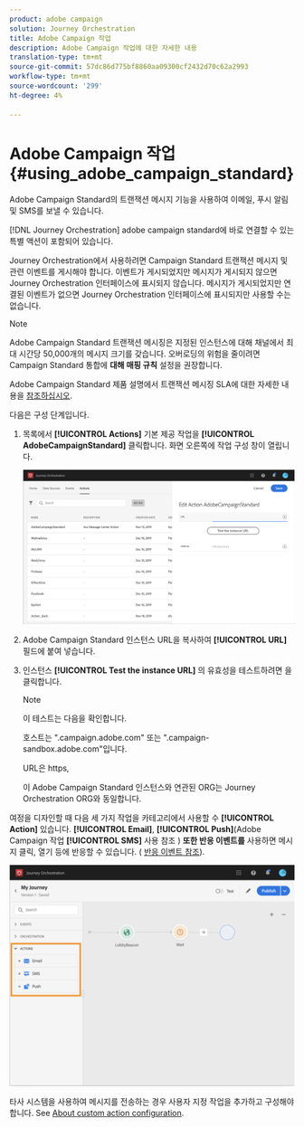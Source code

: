 ```yaml
---
product: adobe campaign
solution: Journey Orchestration
title: Adobe Campaign 작업
description: Adobe Campaign 작업에 대한 자세한 내용
translation-type: tm+mt
source-git-commit: 57dc86d775bf8860aa09300cf2432d70c62a2993
workflow-type: tm+mt
source-wordcount: '299'
ht-degree: 4%

---
```



# Adobe Campaign 작업 {#using_adobe_campaign_standard}

Adobe Campaign Standard의 트랜잭션 메시지 기능을 사용하여 이메일, 푸시 알림 및 SMS를 보낼 수 있습니다.

[!DNL Journey Orchestration] adobe campaign standard에 바로 연결할 수 있는 특별 액션이 포함되어 있습니다.

Journey Orchestration에서 사용하려면 Campaign Standard 트랜잭션 메시지 및 관련 이벤트를 게시해야 합니다. 이벤트가 게시되었지만 메시지가 게시되지 않으면 Journey Orchestration 인터페이스에 표시되지 않습니다. 메시지가 게시되었지만 연결된 이벤트가 없으면 Journey Orchestration 인터페이스에 표시되지만 사용할 수는 없습니다.

>[!NOTE]
>
>Adobe Campaign Standard 트랜잭션 메시징은 지정된 인스턴스에 대해 채널에서 최대 시간당 50,000개의 메시지 크기를 갖습니다. 오버로딩의 위험을 줄이려면 Campaign Standard 통합에 **대해 매핑 규칙** 설정을 권장합니다.
>
>Adobe Campaign Standard 제품 설명에서 트랜잭션 메시징 SLA에 대한 자세한 내용을 [참조하십시오](https://helpx.adobe.com/kr/legal/product-descriptions/campaign-standard.html).

다음은 구성 단계입니다.

1. 목록에서 **[!UICONTROL Actions]** 기본 제공 작업을 **[!UICONTROL AdobeCampaignStandard]** 클릭합니다. 화면 오른쪽에 작업 구성 창이 열립니다.

   ![](../assets/actioncampaign.png)

1. Adobe Campaign Standard 인스턴스 URL을 복사하여 **[!UICONTROL URL]** 필드에 붙여 넣습니다.

1. 인스턴스 **[!UICONTROL Test the instance URL]** 의 유효성을 테스트하려면 을 클릭합니다.

   >[!NOTE]
   >
   >이 테스트는 다음을 확인합니다.
   >
   >호스트는 &quot;.campaign.adobe.com&quot; 또는 &quot;.campaign-sandbox.adobe.com&quot;입니다.
   >
   >URL은 https,
   >
   >이 Adobe Campaign Standard 인스턴스와 연관된 ORG는 Journey Orchestration ORG와 동일합니다.

여정을 디자인할 때 다음 세 가지 작업을 카테고리에서 사용할 수 **[!UICONTROL Action]** 있습니다. **[!UICONTROL Email]**, **[!UICONTROL Push]**(Adobe Campaign 작업 **[!UICONTROL SMS]** 사용 참조 [](../building-journeys/using-adobe-campaign-actions.md)) **또한 반응 이벤트를** 사용하면 메시지 클릭, 열기 등에 반응할 수 있습니다. ( [반응 이벤트 참조](../building-journeys/reaction-events.md)).

![](../assets/journey58.png)

타사 시스템을 사용하여 메시지를 전송하는 경우 사용자 지정 작업을 추가하고 구성해야 합니다. See [About custom action configuration](../action/about-custom-action-configuration.md).
